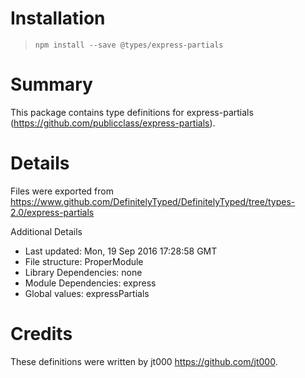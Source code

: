 # Installation
> `npm install --save @types/express-partials`

# Summary
This package contains type definitions for express-partials (https://github.com/publicclass/express-partials).

# Details
Files were exported from https://www.github.com/DefinitelyTyped/DefinitelyTyped/tree/types-2.0/express-partials

Additional Details
 * Last updated: Mon, 19 Sep 2016 17:28:58 GMT
 * File structure: ProperModule
 * Library Dependencies: none
 * Module Dependencies: express
 * Global values: expressPartials

# Credits
These definitions were written by jt000 <https://github.com/jt000>.
